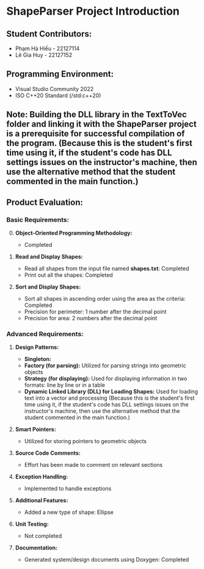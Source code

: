 # ShapeParser Project Introduction

## Student Contributors:

- Phạm Hà Hiếu - 22127114
- Lê Gia Huy - 22127152

## Programming Environment:
- Visual Studio Community 2022
- ISO C++20 Standard (/std:c++20)

## Note: Building the DLL library in the TextToVec folder and linking it with the ShapeParser project is a prerequisite for successful compilation of the program. (Because this is the student's first time using it, if the student's code has DLL settings issues on the instructor's machine, then use the alternative method that the student commented in the main function.)

## Product Evaluation:

### Basic Requirements:

0. **Object-Oriented Programming Methodology:**
   - Completed

1. **Read and Display Shapes:**
   - Read all shapes from the input file named **shapes.txt**: Completed
   - Print out all the shapes: Completed

2. **Sort and Display Shapes:**
   - Sort all shapes in ascending order using the area as the criteria: Completed
   - Precision for perimeter: 1 number after the decimal point
   - Precision for area: 2 numbers after the decimal point

### Advanced Requirements:

1. **Design Patterns:**
   - **Singleton:**
   - **Factory (for parsing):** Utilized for parsing strings into geometric objects
   - **Strategy (for displaying):** Used for displaying information in two formats: line by line or in a table
   - **Dynamic Linked Library (DLL) for Loading Shapes:** Used for loading text into a vector and processing (Because this is the student's first time using it, if the student's code has DLL settings issues on the instructor's machine, then use the alternative method that the student commented in the main function.)

2. **Smart Pointers:**
   - Utilized for storing pointers to geometric objects

3. **Source Code Comments:**
   - Effort has been made to comment on relevant sections

4. **Exception Handling:**
   - Implemented to handle exceptions

5. **Additional Features:**
   - Added a new type of shape: Ellipse

6. **Unit Testing:**
   - Not completed

7. **Documentation:**
   - Generated system/design documents using Doxygen: Completed